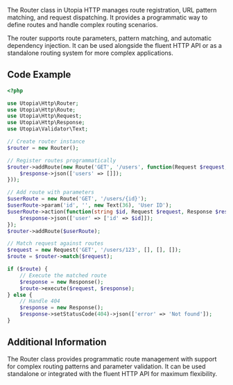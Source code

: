 The Router class in Utopia HTTP manages route registration, URL pattern matching, and request dispatching. It provides a programmatic way to define routes and handle complex routing scenarios.

The router supports route parameters, pattern matching, and automatic dependency injection. It can be used alongside the fluent HTTP API or as a standalone routing system for more complex applications.

## Code Example

```php
<?php

use Utopia\Http\Router;
use Utopia\Http\Route;
use Utopia\Http\Request;
use Utopia\Http\Response;
use Utopia\Validator\Text;

// Create router instance
$router = new Router();

// Register routes programmatically
$router->addRoute(new Route('GET', '/users', function(Request $request, Response $response) {
    $response->json(['users' => []]);
}));

// Add route with parameters
$userRoute = new Route('GET', '/users/{id}');
$userRoute->param('id', '', new Text(36), 'User ID');
$userRoute->action(function(string $id, Request $request, Response $response) {
    $response->json(['user' => ['id' => $id]]);
});
$router->addRoute($userRoute);

// Match request against routes
$request = new Request('GET', '/users/123', [], [], []);
$route = $router->match($request);

if ($route) {
    // Execute the matched route
    $response = new Response();
    $route->execute($request, $response);
} else {
    // Handle 404
    $response = new Response();
    $response->setStatusCode(404)->json(['error' => 'Not found']);
}
```

## Additional Information

The Router class provides programmatic route management with support for complex routing patterns and parameter validation. It can be used standalone or integrated with the fluent HTTP API for maximum flexibility.
